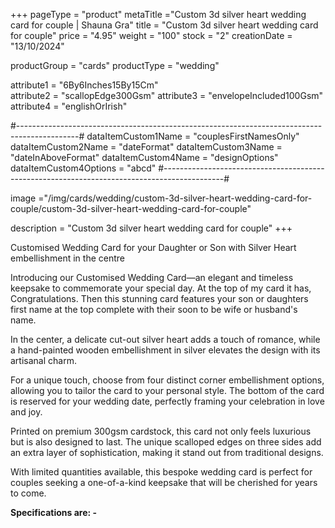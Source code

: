 +++
pageType = "product"
metaTitle ="Custom 3d silver heart wedding card for couple | Shauna Gra"
title = "Custom 3d silver heart wedding card for couple"
price = "4.95"
weight = "100"
stock = "2"
creationDate = "13/10/2024"

productGroup = "cards"
productType = "wedding"

attribute1 = "6By6Inches15By15Cm"  
attribute2 = "scallopEdge300Gsm" 
attribute3 = "envelopeIncluded100Gsm"
attribute4 = "englishOrIrish"

#---------------------------------------------------------------------------------------------#
dataItemCustom1Name = "couplesFirstNamesOnly"
dataItemCustom2Name = "dateFormat"
dataItemCustom3Name = "dateInAboveFormat"
dataItemCustom4Name = "designOptions"
dataItemCustom4Options = "abcd"
#---------------------------------------------------------------------------------------------#

image ="/img/cards/wedding/custom-3d-silver-heart-wedding-card-for-couple/custom-3d-silver-heart-wedding-card-for-couple"

description = "Custom 3d silver heart wedding card for couple"
+++

Customised Wedding Card for your Daughter or Son with Silver Heart embellishment in the centre

Introducing our Customised Wedding Card—an elegant and timeless keepsake to commemorate your special day. At the top of my card it has, Congratulations. Then this stunning card features your son or daughters first name at the top complete with their soon to be wife or husband's name.

In the center, a delicate cut-out silver heart adds a touch of romance, while a hand-painted wooden embellishment in silver elevates the design with its artisanal charm.

For a unique touch, choose from four distinct corner embellishment options, allowing you to tailor the card to your personal style. The bottom of the card is reserved for your wedding date, perfectly framing your celebration in love and joy.

Printed on premium 300gsm cardstock, this card not only feels luxurious but is also designed to last. The unique scalloped edges on three sides add an extra layer of sophistication, making it stand out from traditional designs.

With limited quantities available, this bespoke wedding card is perfect for couples seeking a one-of-a-kind keepsake that will be cherished for years to come.

**Specifications are: -**
